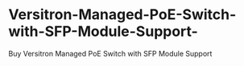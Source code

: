 # Versitron-Managed-PoE-Switch-with-SFP-Module-Support-
Buy Versitron Managed PoE Switch with SFP Module Support 
